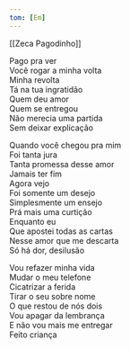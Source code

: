```yaml
---
tom: [Em]
---
```


[[Zeca Pagodinho]]

Pago pra ver  
Você rogar a minha volta  
Minha revolta  
Tá na tua ingratidão  
Quem deu amor  
Quem se entregou  
Não merecia uma partida  
Sem deixar explicação

Quando você chegou pra mim  
Foi tanta jura  
Tanta promessa desse amor  
Jamais ter fim  
Agora vejo  
Foi somente um desejo  
Simplesmente um ensejo  
Prá mais uma curtição  
Enquanto eu  
Que apostei todas as cartas  
Nesse amor que me descarta  
Só há dor, desilusão

Vou refazer minha vida  
Mudar o meu telefone  
Cicatrizar a ferida  
Tirar o seu sobre nome  
O que restou de nós dois  
Vou apagar da lembrança  
E não vou mais me entregar  
Feito criança